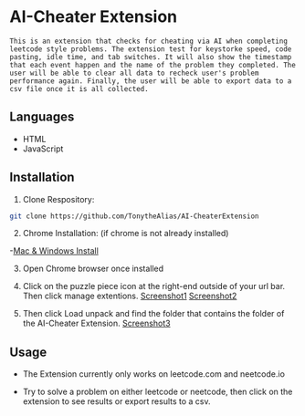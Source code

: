 # AI-Cheater Extension

    This is an extension that checks for cheating via AI when completing leetcode style problems. The extension test for keystorke speed, code pasting, idle time, and tab switches. It will also show the timestamp that each event happen and the name of the problem they completed. The user will be able to clear all data to recheck user's problem performance again. Finally, the user will be able to export data to a csv file once it is all collected.

## Languages

- HTML
- JavaScript

## Installation

1. Clone Respository:

```bash
git clone https://github.com/TonytheAlias/AI-CheaterExtension
```

2. Chrome Installation:
   (if chrome is not already installed)

-[Mac & Windows Install ](https://www.google.com/chrome/bsem/download/en_us/?brand=RXQR&ds_kid=43700081553519990&&utm_source=bing&utm_medium=cpc&utm_campaign=1709650%20%7C%20Chrome%20Win11%20%7C%20DR%20%7C%20ESS01%20%7C%20NA%20%7C%20US%20%7C%20en%20%7C%20Desk%20%7C%20SEM%20%7C%20BKWS%20-%20EXA%20%7C%20Txt%20%7C%20Bing&utm_term=chrome%20download&utm_content=Desk%20%7C%20BKWS%20-%20EXA%20%7C%20Txt_Chrome&gclid=0f97634be48f1408a36004b55d76fe8f&gclsrc=3p.ds&gad_source=7)

3. Open Chrome browser once installed

4. Click on the puzzle piece icon at the right-end outside of your url bar. Then click manage extentions.
   [Screenshot1](./Images/Screenshot1.png)
   [Screenshot2](./Images/Screenshot2.png)

5. Then click Load unpack and find the folder that contains the folder of the AI-Cheater Extension.
   [Screenshot3](./Images/Screenshot3.png)

## Usage

- The Extension currently only works on leetcode.com and neetcode.io

- Try to solve a problem on either leetcode or neetcode, then click on the extension to see results or export results to a csv.
